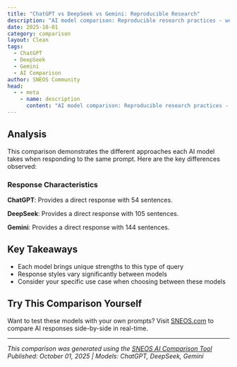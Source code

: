 ```yaml
---
title: "ChatGPT vs DeepSeek vs Gemini: Reproducible Research"
description: "AI model comparison: Reproducible research practices - workflow, documentation, sharing..."
date: 2025-10-01
category: comparison
layout: Clean
tags:
  - ChatGPT
  - DeepSeek
  - Gemini
  - AI Comparison
author: SNEOS Community
head:
  - - meta
    - name: description
      content: "AI model comparison: Reproducible research practices - workflow, documentation, sharing..."
---
```


<ChatComparison
  title="ChatGPT vs DeepSeek vs Gemini: Reproducible Research"
  prompt="Reproducible research practices - workflow, documentation, sharing"
  :responses='{
    "ChatGPT": "Reproducible research practices ensure that scientific findings can be independently verified and built upon by others. This involves meticulous workflow management, thorough documentation, and effective sharing of data, code, and materials. Below is an overview of best practices in these areas:\n\n### 1. Workflow\n\n**a. Planning and Organization**\n- Define clear research questions and hypotheses.\n- Plan data collection, analysis methods, and expected outputs.\n- Use version control from the start to track changes.\n\n**b. Version Control**\n- Use tools like Git and platforms such as GitHub, GitLab, or Bitbucket.\n- Commit changes frequently with clear messages.\n- Branch and merge to develop features or test analyses without disrupting the main workflow.\n\n**c. Automation**\n- Automate data processing and analysis steps using scripts (e.g., Python, R, Bash).\n- Use workflow management tools like:\n  - \u0060Make\u0060 or \u0060Snakemake\u0060\n  - \u0060Nextflow\u0060\n  - \u0060drake\u0060 (for R)\n- Automation reduces manual errors and ensures analyses can be rerun easily.\n\n**d. Environment Management**\n- Use containers (Docker, Singularity) or virtual environments (conda, virtualenv) to capture software dependencies.\n- Document software versions and configurations.\n\n### 2. Documentation\n\n**a. Code Documentation**\n- Write clear, readable, and well-commented code.\n- Use docstrings and inline comments to explain functions, parameters, and logic.\n- Provide usage examples where appropriate.\n\n**b. Research Protocols**\n- Document experimental or data collection protocols in detail.\n- Include information on instruments, settings, and procedures.\n\n**c. Data Documentation**\n- Provide metadata describing datasets (variable descriptions, units, sources, preprocessing steps).\n- Use standard formats like README files, data dictionaries, or \u0060Codebook\u0060.\n\n**d. Analysis Reports**\n- Use literate programming tools for dynamic documents combining code, results, and narrative, such as:\n  - R Markdown\n  - Jupyter Notebooks\n  - Quarto\n- These documents help others follow and understand the analysis workflow.\n\n### 3. Sharing\n\n**a. Data Sharing**\n- Deposit datasets in domain-appropriate repositories (e.g., Dryad, Zenodo, Figshare).\n- Ensure data is anonymized and complies with ethical guidelines.\n- Assign persistent identifiers (DOIs) to datasets.\n\n**b. Code Sharing**\n- Share code repositories on platforms like GitHub, GitLab, or Bitbucket.\n- Include a clear LICENSE file specifying usage rights.\n- Provide instructions for setup and running analyses (README files).\n\n**c. Workflow Sharing**\n- Share automated workflows and environment specifications to enable exact reproduction.\n- Include Dockerfiles, environment.yml (conda), or requirements.txt (pip).\n\n**d. Publication and Open Access**\n- Consider publishing in open-access journals or preprint servers.\n- Link publications to datasets and code repositories.\n- Use reproducibility badges where available.\n\n---\n\n### Summary Checklist for Reproducible Research\n\n| Practice               | Tools/Methods                         |\n|------------------------|-------------------------------------|\n| Version control        | Git, GitHub, GitLab                  |\n| Automation             | Snakemake, Make, Nextflow, Drake    |\n| Environment management | Docker, Singularity, Conda           |\n| Documentation          | Markdown, R Markdown, Jupyter, README|\n| Data repositories      | Zenodo, Dryad, Figshare              |\n| Code sharing           | GitHub, GitLab                      |\n| Licensing              | MIT, GPL, Apache                     |\n\n---\n\nBy implementing these reproducible research practices, researchers enhance transparency, foster collaboration, and contribute to the reliability and impact of scientific work. If you need guidance on specific tools or examples, feel free to ask!",
    "DeepSeek": "Of course. This is an excellent and crucial topic. Reproducible research is the cornerstone of scientific integrity and progress. It ensures that findings are reliable, builds trust, and accelerates discovery by allowing others to build upon your work.\n\nHere is a comprehensive breakdown of reproducible research practices, covering the workflow, documentation, and sharing.\n\n---\n\n### The Core Principle: What is Reproducibility?\n\nA study is **reproducible** if an independent researcher (including your future self) can use your data, code, and documentation to re-create the same results and final outputs (tables, figures, reports) from scratch.\n\nIt\u0027s often distinguished from **replicability** (conducting a new study to see if the same finding holds) but is the essential first step.\n\n---\n\n### 1. Workflow: The Engine of Reproducibility\n\nA clean, organized, and automated workflow is the foundation. The goal is to minimize manual steps, which are common sources of error.\n\n#### Key Principles:\n*   **Automate Everything:** Use scripts for data cleaning, analysis, and figure generation. Never manually edit data files or cut-and-paste results.\n*   **Modularize Code:** Break your code into logical, reusable scripts (e.g., \u006001_data_cleaning.R\u0060, \u006002_descriptive_stats.R\u0060, \u006003_model_fitting.R\u0060).\n*   **Version Control:** Use Git from day one. It\u0027s not just for sharing; it\u0027s a time machine for your project.\n\n#### A Standard Reproducible Workflow:\n\n1.  **Project Organization:** Start with a logical folder structure.\n    \u0060\u0060\u0060\n    my_project/\n    \u251C\u2500\u2500 data/\n    \u2502   \u251C\u2500\u2500 raw/          # Immutable, original data\n    \u2502   \u2514\u2500\u2500 processed/    # Cleaned, analysis-ready data (created by scripts)\n    \u251C\u2500\u2500 code/\n    \u2502   \u251C\u2500\u2500 01_clean_data.R\n    \u2502   \u251C\u2500\u2500 02_analysis.R\n    \u2502   \u2514\u2500\u2500 03_visualize.R\n    \u251C\u2500\u2500 results/\n    \u2502   \u251C\u2500\u2500 figures/\n    \u2502   \u251C\u2500\u2500 tables/\n    \u2502   \u2514\u2500\u2500 models/\n    \u251C\u2500\u2500 docs/\n    \u2502   \u2514\u2500\u2500 manuscript.Rmd\n    \u251C\u2500\u2500 README.md         # Project overview\n    \u2514\u2500\u2500 run_all.R         # Master script that executes the entire pipeline\n    \u0060\u0060\u0060\n\n2.  **Data Management:**\n    *   **Raw Data is Sacred:** Keep the original data files read-only. All data cleaning and transformation should be done by scripts.\n    *   **Use Relative Paths:** In your code, use paths like \u0060../data/raw/survey.csv\u0060 instead of \u0060C:/Users/MyName/Desktop/Project/...\u0060. This allows others (and you) to run the code on any machine.\n\n3.  **Dynamic Analysis \u0026 Reporting:**\n    *   **Use Literate Programming:** Tools like **R Markdown** (R), **Quarto** (language-agnostic), or **Jupyter Notebooks** (Python/R/Julia) allow you to weave code, results (tables, figures), and narrative text into a single document.\n    *   **Generate Outputs Dynamically:** The manuscript, PDF, or HTML report should be generated by executing the code. If the data changes, you simply re-render the document, and all results and numbers update automatically.\n\n---\n\n### 2. Documentation: The Map to Your Work\n\nWithout documentation, your code and data are a black box.\n\n#### Levels of Documentation:\n\n1.  **Project-Level (\u0060README.md\u0060):** The first thing anyone sees. It should explain:\n    *   Project title and a brief description.\n    *   How to run the analysis (e.g., \u0022Run \u0060source(\u0027run_all.R\u0027)\u0060\u0022).\n    *   The purpose of each folder and key script.\n    *   How to install required software and packages.\n    *   A description of the raw data sources.\n\n2.  **Code-Level (In-line Comments):**\n    *   Don\u0027t just state *what* the code does (\u0022add 1 to x\u0022). Explain the *why* (\u0022Add 1 to adjust for baseline offset\u0022).\n    *   Use meaningful variable and function names (\u0060calculate_body_mass_index\u0060 is better than \u0060calc_bmi\u0060 which is better than \u0060cbm\u0060).\n\n3.  **Data-Level (Codebooks/Data Dictionaries):** A crucial, often-missed step. For each dataset, provide a file (e.g., \u0060data/codebook.md\u0060) that describes:\n    *   Each variable name (exactly as it appears in the data file).\n    *   A full description of what it measures.\n    *   Its units of measurement.\n    *   The data type (integer, string, categorical).\n    *   For categorical variables, the list of all possible values and their meanings.\n\n---\n\n### 3. Sharing: Making it All Public\n\nThe final step is to share your complete research compendium so others can reproduce and reuse it.\n\n#### The Gold Standard: Open Repositories\n\nDon\u0027t just rely on personal websites or supplementary materials from journals, which can be unreliable. Use dedicated, citable repositories.\n\n*   **For Code \u0026 Workflow:** **GitHub**, **GitLab**, or **Bitbucket**. These are ideal for version-controlled code and collaboration.\n*   **For Data:** **Zenodo**, **Figshare**, or **OSF**. These provide a permanent Digital Object Identifier (DOI), making your data citable. Many are integrated with GitHub (e.g., Zenodo can archive a GitHub release).\n*   **For Domain-Specific Data:** GenBank (genomics), ICPSR (social sciences), Dryad (general science).\n\n#### The Research Compendium\n\nPackage everything together in a \u0022Research Compendium\u0022\u2014a well-structured, self-contained collection of your data, code, and documentation. When you share this on a repository like Zenodo, it becomes a citable research object in its own right.\n\n---\n\n### Tools to Make It Happen\n\n| Tool | Primary Use | Key Feature for Reproducibility |\n| :--- | :--- | :--- |\n| **Git \u0026 GitHub** | Version Control | Tracks every change; allows collaboration and open sharing. |\n| **R Markdown** / **Quarto** | Dynamic Documents | Weaves code, results, and prose into a single, executable document. |\n| **Jupyter Notebooks** | Dynamic Documents | Interactive, web-based notebooks for multiple languages. |\n| **Docker** | Containerization | Creates a portable, self-contained environment (OS, software, libraries) guaranteeing the code will run the same way anywhere. |\n| **renv** (R) / **Poetry** (Python) | Package Management | Manages and records specific package versions to avoid \u0022dependency hell.\u0022 |\n| **OSF** | Project Management/Sharing | A central hub to link your preprints, data, code, and materials. |\n\n### A Simple Checklist for Your Next Project\n\n*   [ ] **Started a version-controlled project** (Git).\n*   [ ] **Used a logical folder structure.**\n*   [ ] **Wrote scripts for all data cleaning and analysis.**\n*   [ ] **Used relative paths in my scripts.**\n*   [ ] **Created a \u0060README\u0060 file** explaining how to run the project.\n*   [ ] **Created a data codebook** describing all variables.\n*   [ ] **Used a dynamic document** (e.g., R Markdown) for the final report.\n*   [ ] **Commented my code** explaining the \u0022why.\u0022\n*   [ ] **Recorded the versions of key software and packages.**\n*   [ ] **Shared the complete project** (data, code, docs) on a public repository with a license.\n\nBy adopting these practices, you move from doing research that is merely *publishable* to doing research that is **credible, trustworthy, and impactful.** It\u0027s a skill that benefits you, your collaborators, and the entire scientific community.",
    "Gemini": "Okay, let\u0027s break down reproducible research practices, focusing on workflow, documentation, and sharing.  Reproducibility is a cornerstone of good science. It ensures that others can independently verify your findings, building trust in your results and advancing knowledge.\n\n**I. The Essence of Reproducible Research:**\n\nReproducible research aims to provide enough information and resources so that someone else can:\n\n*   **Run your code and data** and get the same results (or very similar, accounting for minor variations).\n*   **Understand your process** so they can apply similar methods to their own data.\n*   **Extend your work** by building upon your methods and findings.\n\n**II. Key Components of Reproducible Research Practices**\n\n**A. Workflow Management:**\n\nA well-defined workflow is the backbone of reproducible research. This involves structuring your research process and using tools that track your steps.\n\n1.  **Project Organization:**\n\n    *   **Consistent Directory Structure:**  Create a clear and organized directory structure for your project. A common structure might look like this:\n\n        \u0060\u0060\u0060\n        project_name/\n            \u251C\u2500\u2500 data/           # Raw data (read-only)\n            \u251C\u2500\u2500 scripts/        # Code (R, Python, etc.)\n            \u251C\u2500\u2500 output/         # Results (figures, tables, etc.)\n            \u251C\u2500\u2500 docs/           # Documentation (README, analysis plan, etc.)\n            \u251C\u2500\u2500 env/            # Environment specifications\n            \u251C\u2500\u2500 LICENSE         # License (e.g., MIT, Apache 2.0)\n            \u2514\u2500\u2500 README.md       # Project overview and instructions\n        \u0060\u0060\u0060\n\n    *   **Data Storage:**\n\n        *   Keep raw data separate from processed data.  The raw data should *never* be manually altered.  All changes should be done through scripts.\n        *   Store raw data in a read-only state if possible.\n        *   Use clear and descriptive filenames.\n\n2.  **Version Control (Git):**\n\n    *   **Essential for tracking changes to your code and documentation.** Use Git (with platforms like GitHub, GitLab, or Bitbucket) to manage your project.\n    *   **Commit Regularly:**  Make frequent, small, and well-described commits to your Git repository.  Each commit should represent a logical unit of work.\n    *   **Branches:** Use branches for developing new features or trying out different approaches.  This allows you to isolate your work and easily revert to previous versions if needed.\n    *   **Tags:** Use tags to mark specific versions of your code, such as releases or major milestones.\n\n3.  **Scripting and Automation:**\n\n    *   **Write Scripts:**  Automate your analysis pipeline with scripts (R, Python, shell scripts, etc.).  Avoid manual data manipulation in spreadsheets as much as possible.\n    *   **Parametrization:** Make your scripts flexible by using parameters or configuration files.  This allows you to easily change settings without modifying the code directly.\n    *   **Workflow Management Tools (Optional):**  For more complex workflows, consider tools like Make, Snakemake, or Nextflow.  These tools can automate the execution of your scripts and manage dependencies.\n\n4.  **Environment Management:**\n\n    *   **Dependency Management:**  Use environment managers like \u0060conda\u0060, \u0060venv\u0060 (Python), or \u0060renv\u0060 (R) to create isolated environments for your project.\n    *   **Specify Dependencies:**  Create a file (e.g., \u0060environment.yml\u0060 for \u0060conda\u0060, \u0060requirements.txt\u0060 for \u0060pip\u0060, \u0060renv.lock\u0060 for \u0060renv\u0060) that lists all the packages and their versions required to run your code. This ensures that others can recreate your environment exactly.\n    *   **Containerization (Optional):**  For maximum reproducibility, consider using Docker or other containerization technologies.  Containers package your code, dependencies, and operating system environment into a single image, making it easy to run your code on any system.\n\n**B. Documentation:**\n\nClear and comprehensive documentation is critical for understanding and reproducing your research.\n\n1.  **README File:**\n\n    *   **Project Overview:**  Provide a brief description of your project, its goals, and the methods used.\n    *   **Dependencies:** List all required software and packages, and how to install them.\n    *   **Data Description:** Explain the structure and format of your data files.\n    *   **Instructions:**  Provide step-by-step instructions on how to run your code and reproduce your results.\n    *   **License Information:** Specify the license under which your code and data are released.\n    *   **Contact Information:**  Include your name and email address for questions or feedback.\n\n2.  **Inline Code Comments:**\n\n    *   **Explain Your Code:**  Add comments to your code to explain what each section does and why you made certain choices.\n    *   **Document Assumptions:**  Clearly state any assumptions you are making in your code.\n    *   **Use Meaningful Variable Names:** Choose variable names that are descriptive and easy to understand.\n\n3.  **Analysis Plan:**\n\n    *   **Pre-registration (Ideal):**  Consider pre-registering your analysis plan (e.g., on the Open Science Framework (OSF)).  This helps to reduce bias and increase the credibility of your findings.\n    *   **Document Your Approach:**  If pre-registration is not possible, create a detailed analysis plan that outlines your research questions, hypotheses, data preprocessing steps, statistical methods, and expected results.\n\n4.  **Documented Data:**\n\n    *   **Data Dictionaries:**  Provide clear definitions for all variables in your dataset, including their units of measurement, data types, and possible values.\n    *   **Codebooks:**  Create codebooks to document the coding schemes used for categorical variables.\n    *   **Data Provenance:**  Keep track of the origin of your data and any transformations or cleaning steps that were applied.\n\n**C. Sharing:**\n\nMaking your research materials publicly available is essential for reproducibility.\n\n1.  **Open Access Repositories:**\n\n    *   **Data Repositories:** Upload your data to a suitable data repository (e.g., Dryad, Zenodo, Figshare, institutional repositories).  Choose a repository that is appropriate for your data type and discipline.\n    *   **Code Repositories:**  Share your code on GitHub, GitLab, or Bitbucket.\n    *   **Preprint Servers:**  Consider submitting a preprint of your paper to a preprint server (e.g., arXiv, bioRxiv, medRxiv, SocArXiv).\n\n2.  **Licensing:**\n\n    *   **Choose a License:**  Select a suitable license for your code and data.  Common open source licenses include the MIT License, Apache 2.0, and GNU GPL.\n    *   **Clearly State the License:**  Include the license information in your README file and in the header of your code files.\n\n3.  **Publication:**\n\n    *   **Reproducibility Checklist:**  Use a reproducibility checklist (e.g., the TOP Guidelines) to ensure that you have provided all the necessary information for others to reproduce your results.\n    *   **Data Availability Statement:**  Include a data availability statement in your paper that describes how to access your data and code.\n    *   **Badge for Reproducibility:** Some journals offer badges for reproducible research.  Consider submitting your work for a reproducibility review.\n\n**III. Tools and Technologies:**\n\n*   **Version Control:** Git, GitHub, GitLab, Bitbucket\n*   **Environment Management:** conda, venv, renv, Docker\n*   **Workflow Management:** Make, Snakemake, Nextflow\n*   **Text Editors/IDEs:** VS Code, RStudio, Jupyter Notebook\n*   **Data Analysis Languages:** R, Python\n*   **Markup Languages:** Markdown (for READMEs), LaTeX (for documents)\n*   **Open Science Framework (OSF):** For project management, pre-registration, and sharing.\n*   **Cloud Computing:** AWS, Google Cloud, Azure (for running computationally intensive analyses)\n\n**IV. Benefits of Reproducible Research:**\n\n*   **Increased Trust and Credibility:**  Reproducible research builds trust in your findings.\n*   **Faster Scientific Progress:**  Others can build upon your work more easily.\n*   **Reduced Errors:**  Reproducibility efforts can help to identify and correct errors in your research.\n*   **Enhanced Collaboration:**  Reproducible research facilitates collaboration among researchers.\n*   **Improved Skills:**  Practicing reproducible research enhances your coding, documentation, and organizational skills.\n*   **Increased Impact:**  Reproducible research is more likely to be cited and used by others.\n\n**V. Challenges and Considerations:**\n\n*   **Time Investment:** Reproducible research requires an initial investment of time and effort.\n*   **Data Sensitivity:**  Sharing sensitive data may not be possible due to privacy or confidentiality concerns.  In such cases, consider using synthetic data or providing access to the data under restricted conditions.\n*   **Computational Resources:**  Reproducing computationally intensive analyses may require significant computational resources.  Consider using cloud computing or providing instructions on how to run the code on a smaller scale.\n*   **Software Dependencies:**  Software dependencies can change over time, which can make it difficult to reproduce results in the future.  Use environment management tools to specify the exact versions of all required packages.\n*   **Data Size:** Very large datasets can be difficult to share. Consider sharing a subset of the data or providing instructions on how to download the full dataset.\n\n**VI. Example Scenario**\n\nLet\u0027s say you are conducting a study on the impact of a new teaching method on student test scores.\n\n1.  **Project Organization:**  Create a directory structure like the one described above.\n2.  **Data:**  Store the raw test score data in the \u0060data/\u0060 directory.  Create a data dictionary to explain the meaning of each variable.\n3.  **Scripts:**  Write R or Python scripts to clean the data, perform statistical analyses, and generate figures. Store these scripts in the \u0060scripts/\u0060 directory.\n4.  **Documentation:**  Create a README file that describes the project, lists the dependencies, and provides instructions on how to run the code.  Add comments to your scripts to explain what they do.\n5.  **Version Control:**  Use Git to track changes to your code and documentation.\n6.  **Environment Management:**  Create a \u0060conda\u0060 environment for your project and specify the required packages in an \u0060environment.yml\u0060 file.\n7.  **Sharing:**  Upload your data and code to a data repository and GitHub.  Choose a license for your code and data. Include a data availability statement in your paper.\n\n**VII. Conclusion:**\n\nReproducible research is not just a \u0022nice-to-have\u0022 \u2013 it\u0027s a fundamental principle of good science. By embracing these practices, you can ensure that your research is trustworthy, transparent, and impactful. While it may seem daunting at first, the benefits of reproducibility far outweigh the challenges. Start with small steps, such as using version control and documenting your code, and gradually incorporate more advanced practices as you become more comfortable.\n"
  }'
  published-date="12:10"
/>

## Analysis

This comparison demonstrates the different approaches each AI model takes when responding to the same prompt. Here are the key differences observed:

### Response Characteristics

**ChatGPT**: Provides a direct response with 54 sentences. 

**DeepSeek**: Provides a direct response with 105 sentences. 

**Gemini**: Provides a direct response with 144 sentences. 

## Key Takeaways

- Each model brings unique strengths to this type of query
- Response styles vary significantly between models
- Consider your specific use case when choosing between these models

## Try This Comparison Yourself

Want to test these models with your own prompts? Visit [SNEOS.com](https://sneos.com) to compare AI responses side-by-side in real-time.

---

*This comparison was generated using the [SNEOS AI Comparison Tool](https://sneos.com)*
*Published: October 01, 2025 | Models: ChatGPT, DeepSeek, Gemini*
